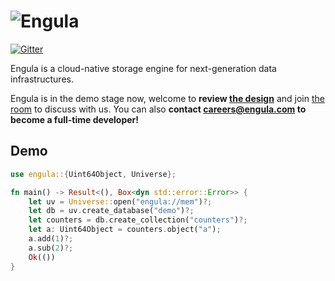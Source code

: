 # ![Engula](https://engula.com/images/logo-wide.png)

[![Gitter](https://badges.gitter.im/engula/contributors.svg)](https://gitter.im/engula/contributors?utm_source=badge&utm_medium=badge&utm_campaign=pr-badge)

Engula is a cloud-native storage engine for next-generation data infrastructures.

Engula is in the demo stage now, welcome to **review [the design](docs/design.md)** and join [the room](https://gitter.im/engula/contributors) to discuss with us.
You can also **contact careers@engula.com to become a full-time developer!**

## Demo

```rust
use engula::{Uint64Object, Universe};

fn main() -> Result<(), Box<dyn std::error::Error>> {
    let uv = Universe::open("engula://mem")?;
    let db = uv.create_database("demo")?;
    let counters = db.create_collection("counters")?;
    let a: Uint64Object = counters.object("a");
    a.add(1)?;
    a.sub(2)?;
    Ok(())
}
```

